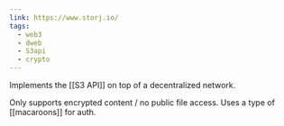 ```yaml
---
link: https://www.storj.io/
tags:
  - web3
  - dweb
  - S3api
  - crypto
---
```

Implements the [[S3 API]] on top of a decentralized network. 

Only supports encrypted content / no public file access. Uses a type of [[macaroons]] for auth.
